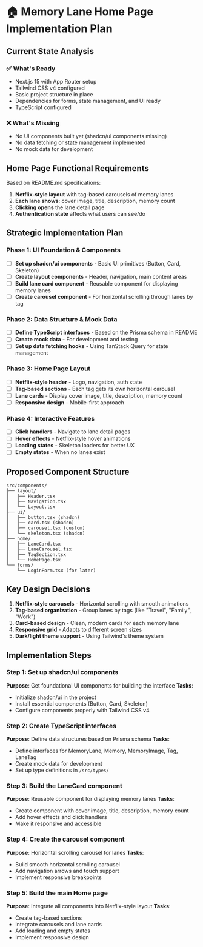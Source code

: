 # 🏠 Memory Lane Home Page Implementation Plan

## Current State Analysis

### ✅ What's Ready
- Next.js 15 with App Router setup
- Tailwind CSS v4 configured
- Basic project structure in place
- Dependencies for forms, state management, and UI ready
- TypeScript configured

### ❌ What's Missing
- No UI components built yet (shadcn/ui components missing)
- No data fetching or state management implemented
- No mock data for development

## Home Page Functional Requirements

Based on README.md specifications:

1. **Netflix-style layout** with tag-based carousels of memory lanes
2. **Each lane shows**: cover image, title, description, memory count
3. **Clicking opens** the lane detail page
4. **Authentication state** affects what users can see/do

## Strategic Implementation Plan

### Phase 1: UI Foundation & Components
- [ ] **Set up shadcn/ui components** - Basic UI primitives (Button, Card, Skeleton)
- [ ] **Create layout components** - Header, navigation, main content areas
- [ ] **Build lane card component** - Reusable component for displaying memory lanes
- [ ] **Create carousel component** - For horizontal scrolling through lanes by tag

### Phase 2: Data Structure & Mock Data
- [ ] **Define TypeScript interfaces** - Based on the Prisma schema in README
- [ ] **Create mock data** - For development and testing
- [ ] **Set up data fetching hooks** - Using TanStack Query for state management

### Phase 3: Home Page Layout
- [ ] **Netflix-style header** - Logo, navigation, auth state
- [ ] **Tag-based sections** - Each tag gets its own horizontal carousel
- [ ] **Lane cards** - Display cover image, title, description, memory count
- [ ] **Responsive design** - Mobile-first approach

### Phase 4: Interactive Features
- [ ] **Click handlers** - Navigate to lane detail pages
- [ ] **Hover effects** - Netflix-style hover animations
- [ ] **Loading states** - Skeleton loaders for better UX
- [ ] **Empty states** - When no lanes exist

## Proposed Component Structure

```
src/components/
├── layout/
│   ├── Header.tsx
│   ├── Navigation.tsx
│   └── Layout.tsx
├── ui/
│   ├── button.tsx (shadcn)
│   ├── card.tsx (shadcn)
│   ├── carousel.tsx (custom)
│   └── skeleton.tsx (shadcn)
├── home/
│   ├── LaneCard.tsx
│   ├── LaneCarousel.tsx
│   ├── TagSection.tsx
│   └── HomePage.tsx
└── forms/
    └── LoginForm.tsx (for later)
```

## Key Design Decisions

1. **Netflix-style carousels** - Horizontal scrolling with smooth animations
2. **Tag-based organization** - Group lanes by tags (like "Travel", "Family", "Work")
3. **Card-based design** - Clean, modern cards for each memory lane
4. **Responsive grid** - Adapts to different screen sizes
5. **Dark/light theme support** - Using Tailwind's theme system

## Implementation Steps

### Step 1: Set up shadcn/ui components
**Purpose**: Get foundational UI components for building the interface
**Tasks**:
- Initialize shadcn/ui in the project
- Install essential components (Button, Card, Skeleton)
- Configure components properly with Tailwind CSS v4

### Step 2: Create TypeScript interfaces
**Purpose**: Define data structures based on Prisma schema
**Tasks**:
- Define interfaces for MemoryLane, Memory, MemoryImage, Tag, LaneTag
- Create mock data for development
- Set up type definitions in `/src/types/`

### Step 3: Build the LaneCard component
**Purpose**: Reusable component for displaying memory lanes
**Tasks**:
- Create component with cover image, title, description, memory count
- Add hover effects and click handlers
- Make it responsive and accessible

### Step 4: Create the carousel component
**Purpose**: Horizontal scrolling carousel for lanes
**Tasks**:
- Build smooth horizontal scrolling carousel
- Add navigation arrows and touch support
- Implement responsive breakpoints

### Step 5: Build the main Home page
**Purpose**: Integrate all components into Netflix-style layout
**Tasks**:
- Create tag-based sections
- Integrate carousels and lane cards
- Add loading and empty states
- Implement responsive design
